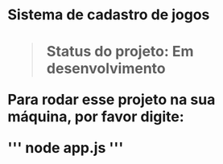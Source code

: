 <h1>Sistema de cadastro de jogos<h1>

> Status do projeto: Em desenvolvimento

Para rodar esse projeto na sua máquina, por favor digite:

'''
node app.js
'''
